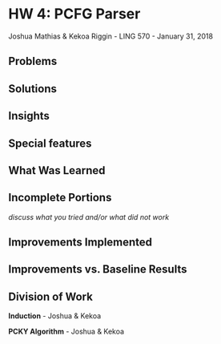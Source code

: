 # HW 4: PCFG Parser

Joshua Mathias & Kekoa Riggin - LING 570 - January 31, 2018

## Problems



## Solutions



## Insights



## Special features



## What Was Learned



## Incomplete Portions

*discuss what you tried and/or what did not work*

## Improvements Implemented



## Improvements vs. Baseline Results



## Division of Work

**Induction** - Joshua & Kekoa

**PCKY Algorithm** - Joshua & Kekoa
